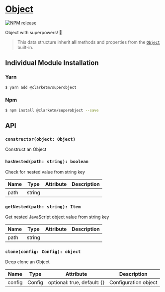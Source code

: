 # [Object](https://www.npmjs.com/package/@clarketm/superobject)

[![NPM release](https://img.shields.io/npm/v/@clarketm/superobject.svg)](https://www.npmjs.com/package/@clarketm/superobject)

Object with superpowers! 💪

> This data structure inherit **all** methods and properties from the [`Object`](https://developer.mozilla.org/en-US/docs/Web/JavaScript/Reference/Global_Objects/Object) built-in.

## Individual Module Installation

### Yarn

```bash
$ yarn add @clarketm/superobject
```

### Npm

```bash
$ npm install @clarketm/superobject --save
```

## API

### `constructor(object: Object)`

Construct an Object

### `hasNested(path: string): boolean`

Check for nested value from string key

| Name | Type   | Attribute | Description |
| ---- | ------ | --------- | ----------- |
| path | string |           |

### `getNested(path: string): Item`

Get nested JavaScript object value from string key

| Name | Type   | Attribute | Description |
| ---- | ------ | --------- | ----------- |
| path | string |           |

### `clone(config: Config): object`

Deep clone an Object

| Name   | Type   | Attribute                   | Description          |
| ------ | ------ | --------------------------- | -------------------- |
| config | Config | optional: true, default: {} | Configuration object |
